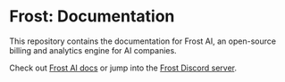 # Frost: Documentation

This repository contains the documentation for Frost AI, an open-source billing and analytics engine for AI companies.

Check out [Frost AI docs](https://docs.frostai.dev) or jump into the [Frost Discord server](https://discord.gg/YhRK2JSuQa).

